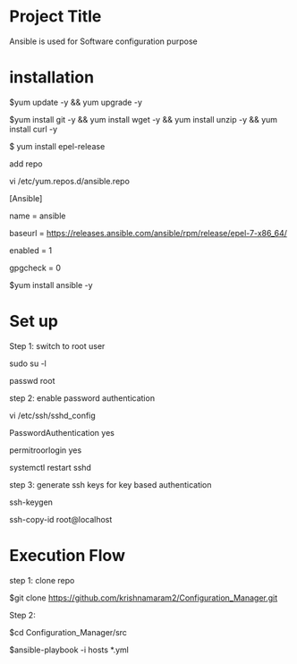 Project Title
========================
Ansible is used for Software configuration purpose


installation 
===============================
$yum update -y && yum upgrade -y 

$yum install git -y && yum install wget -y && yum install unzip -y && yum install curl -y

$ yum install epel-release

add repo

vi /etc/yum.repos.d/ansible.repo

[Ansible]

name = ansible

baseurl = https://releases.ansible.com/ansible/rpm/release/epel-7-x86_64/

enabled = 1

gpgcheck = 0

$yum install ansible -y

Set up
=============================

Step 1: switch to root user

sudo su -l

passwd root

step 2: enable password authentication

vi /etc/ssh/sshd_config

PasswordAuthentication yes

permitroorlogin yes

systemctl restart sshd

step 3: generate ssh keys for key based authentication

ssh-keygen

ssh-copy-id root@localhost

Execution Flow
======================

step 1: clone repo

$git clone https://github.com/krishnamaram2/Configuration_Manager.git

Step 2:

$cd Configuration_Manager/src

$ansible-playbook -i hosts *.yml


